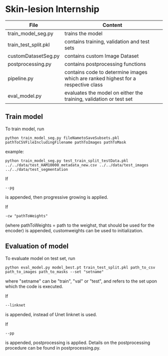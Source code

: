 # Skin-lesion Internship 

| File          | Content       |
| ------------- |-------------|
| train_model_seg.py      | trains the model |
| train_test_split.pkl      | contains training, validation and test sets     |
| customDatasetSeg.py |  contains custom Image Dataset   |
| postprocessing.py |  contains postprocessing functions   |
| pipeline.py |  contains code to determine images which are ranked highest for a respective class   |
| eval_model.py |   evaluates the model on either the training, validation or test set  |

## Train model
To train model, run
```
python train_model_seg.py fileNametoSaveSubsets.pkl pathToCSVFileIncludingFilename pathToImages pathToMask
```

example:
```
python train_model_seg.py test_train_split_testData.pkl ../../data/test_HAM10000_metadata_new.csv ../../data/test_images ../../data/test_segmentation
```

If 
```
--pg
```
is appended, then progressive growing is applied.

If 
```
-cw "pathToWeights"
```
(where pathToWeights = path to the weighst, that should be used for the encoder) is appended, customweights can be used to initialization.


## Evaluation of model
To evaluate model on test set, run
```
python eval_model.py model_best.pt train_test_split.pkl path_to_csv path_to_images path_to_masks --set "setname"
```
where "setname" can be "train", "val" or "test", and refers to the set upon which the code is executed.

If 
```
--linknet
```
is appended, instead of Unet linknet is used.

If 
```
--pp
```
is appended, postprocessing is applied. Details on the postprocessing procedure can be found in postprocessing.py.